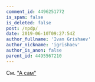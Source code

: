 ```yaml
---
comment_id: 4496251772
is_spam: false
is_deleted: false
post: /npdp/
date: 2019-06-10T09:27:54Z
author_fullname: 'Ivan Grishaev'
author_nickname: 'igrishaev'
author_is_anon: false
parent_id: 4495567210
---
```


<p>См. <a href="http://maximilyahov.ru/blog/all/up-yours/" rel="nofollow noopener" title="http://maximilyahov.ru/blog/all/up-yours/">"А сам"</a></p>
